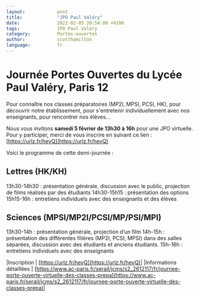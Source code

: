 ```yaml
---
layout:            post
title:             "JPO Paul Valéry"
date:              2022-02-05 20:54:00 +0100
tags:              JPO Paul Valéry
category:          Portes-ouvertes
author:            scotthamilton
language:          fr
---
```


# Journée Portes Ouvertes du Lycée Paul Valéry, Paris 12


Pour connaître nos classes préparatoires (MP2I, MPSI, PCSI, HK), pour découvrir notre établissement, pour s'entretenir individuellement avec nos enseignants, pour rencontrer nos élèves...

Nous vous invitons **samedi 5 février de 13h30 à 16h** pour une JPO virtuelle. Pour y participer, merci de vous inscrire en suivant ce lien : [https://urlz.fr/hevQ](https://urlz.fr/hevQ)

Voici le programme de cette demi-journée :

## Lettres (HK/KH)

13h30-14h30 : présentation générale, discussion avec le public, projection de films réalisés par des étudiants
14h30-15h15 : présentation des options
15h15-16h : entretiens individuels avec des enseignants et des élèves

## Sciences (MPSI/MP2I/PCSI/MP/PSI/MPI)

13h30-14h : présentation générale, projection d’un film
14h-15h : présentation des différentes filières (MP2I, PCSI, MPSI) dans des salles séparées, discussion avec des étudiants et anciens étudiants.
15h-16h : entretiens individuels avec des enseignants


|Inscription | [https://urlz.fr/hevQ](https://urlz.fr/hevQ)|
|Informations détaillées | [https://www.ac-paris.fr/serail/jcms/s2_2612117/fr/journee-porte-ouverte-virtuelle-des-classes-prepa](https://www.ac-paris.fr/serail/jcms/s2_2612117/fr/journee-porte-ouverte-virtuelle-des-classes-prepa)|


